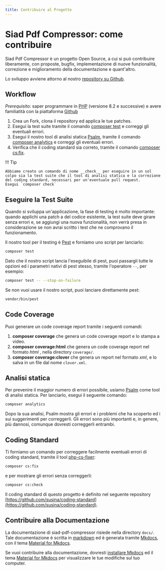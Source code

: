 ```yaml
---
title: Contribuire al Progetto
---
```


# Siad Pdf Compressor: come contribuire

Siad Pdf Compressor è un progetto Open Source, a cui si può contribuire liberamente, con proposte, bugfix, 
implementazione di nuove funzionalità, correzione e miglioramento della documentazione e quant'altro.

Lo sviluppo avviene attorno al nostro [repository su Github](https://github.com/cristianoc72/siad-pdf-compressor).

## Workflow

_Prerequisito_: saper programmare in [PHP](https://www.php.net/) (versione 8.2 e successive) e avere familiatità con la piattaforma [Github](https://docs.github.com/en/get-started/quickstart) 

1. Crea un Fork, clona il repository ed applica le tue patches.
2. Esegui la test suite tramite il comando [composer test](#eseguire-la-test-suite) e correggi gli eventuali errori.
3. Esegui il nostro tool di analisi statica [Psalm](https://psalm.dev/), tramite il comando [composer analytics](#analisi-statica) e correggi gli eventuali errori.
4. Verifica che il coding standard sia correto, tramite il comando [composer cs:fix](#coding-standard).

!!! Tip

    Abbiamo creato un comando di nome __check__ per eseguire in un sol colpo sia la test suite che il tool di analisi statica e la correzione del coding standard, necessari per un'eventuale pull request.
    Esegui `composer check`


## Eseguire la Test Suite

Quando si sviluppa un'applicazione, la fase di testing è molto importante: quando applichi una patch a del codice esistente, la test suite deve girare senza errori e, se aggiungi una nuova funzionalità, non verrà presa in considerazione se non avrai scritto i test che ne comprovano il funzionamento.

Il nostro tool per il testing è [Pest](https://pestphp.com/) e forniamo uno script per lanciarlo:

```bash
composer test
```

Dato che il nostro script lancia l'eseguibile di pest, puoi passargli tutte le opzioni ed i parametri nativi di pest stesso, tramite l'operatore `--`, per esempio:

```bash
composer test -- --stop-on-failure
```

Se non vuoi usare il nostro script, puoi lanciare direttamente pest:

```bash
vendor/bin/pest
```

## Code Coverage

Puoi generare un code coverage report tramite i seguenti comandi:

1. __composer coverage__ che genera un code coverage report e lo stampa a video.  
2. __composer coverage:html__ che genera un code coverage report nel formato _html_ , nella directory `coverage/`.
3. __composer coverage:clover__ che genera un report nel formato _xml_, e lo salva in un file dal nome `clover.xml`.

## Analisi statica

Per prevenire il maggior numero di errori possibile, usiamo [Psalm](https://psalm.dev/) come tool di analisi statica.
Per lanciarlo, esegui il seguente comando:

```bash
composer analytics
```

Dopo la sua analisi, Psalm mostra gli errori e i problemi che ha scoperto ed i sui suggerimenti per correggerli.
Gli errori sono più importanti e, in genere, più dannosi, comunque dovresti correggerli entrambi.


## Coding Standard

Ti forniamo un comando per correggere facilmente eventuali errori di coding standard, tramite il tool [php-cs-fixer](https://cs.symfony.com/):

```bash
composer cs:fix
```
e per mostrare gli errori senza correggerli:
```bash
composer cs:check
```

Il coding standard di questo progetto è definito nel seguente repository [https://github.com/susina/coding-standard](https://github.com/susina/coding-standard).


## Contribuire alla Documentazione

La documentazione di siad-pdf-compressor risiede nella directory `docs/`. Tale documentazione è scritta in [markdown](https://daringfireball.net/projects/markdown/) ed è generata tramite [Mkdocs](https://www.mkdocs.org/), con il tema
[Material for Mkdocs](https://squidfunk.github.io/mkdocs-material/).

Se vuoi contribuire alla documentazione, dovresti [installare Mkdocs](https://www.mkdocs.org/getting-started/#installation) ed il tema [Material for Mkdocs](https://squidfunk.github.io/mkdocs-material/getting-started/) per visualizzare le tue modifiche sul tuo computer.